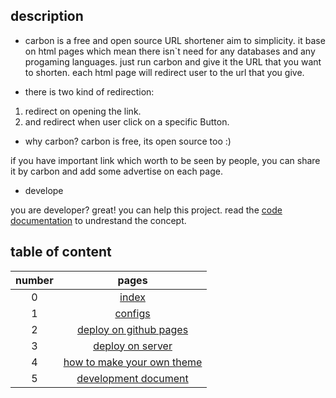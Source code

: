 ## description

- carbon is a free and open source URL shortener aim to simplicity.
it base on html pages which mean there isn`t need for any databases and
any progaming languages. just run carbon and give it the URL that you want to
shorten. each html page will redirect user to the url that you give.

- there is two kind of redirection:

1. redirect on opening the link.
2. and redirect when user click on a specific Button.

- why carbon?
carbon is free, its open source too :)

if you have important link which worth to be seen by people,
you can share it by carbon and add some advertise on each page.

- develope

you are developer? great! you can help this project.
read the [code documentation]() to undrestand the concept.

## table of content

|number|pages|
|:----:|:---:|
|   0  |[index](index.md)|
|   1  |[configs](../config.md)|
|   2  |[deploy on github pages](documentation/deploy_github_pages.md)|
|   3  |[deploy on server](documentation/deploy_nginx.md)|
|   4  |[how to make your own theme](documentation/theme.md)|
|   5  |[development document](documentation/theme.md)|
